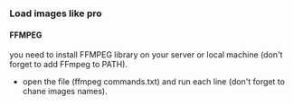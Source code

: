 ### Load images like pro

#### FFMPEG
you need to install FFMPEG library on your server or local machine (don't forget to add FFmpeg to PATH).

- open the file (ffmpeg commands.txt) and run each line (don't forget to chane images names).

